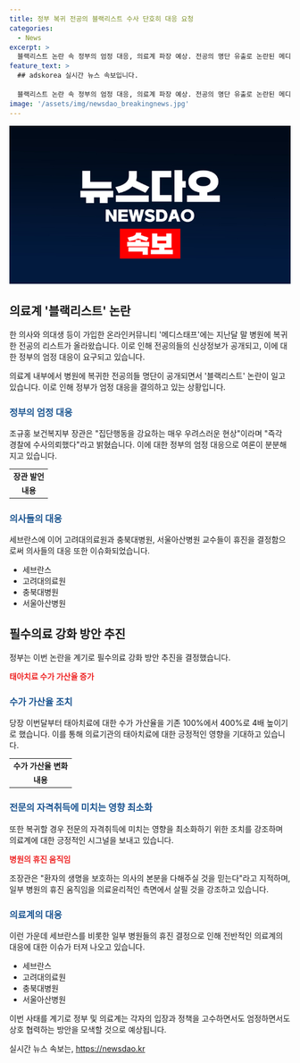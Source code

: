 ```yaml
---
title: 정부 복귀 전공의 블랙리스트 수사 단호히 대응 요청
categories:
  - News
excerpt: >
  블랙리스트 논란 속 정부의 엄정 대응, 의료계 파장 예상. 전공의 명단 유출로 논란된 메디스태프, 보건복지부가 경찰 수사 의뢰. 복귀 전공의 압박 우려 속 필수의료 강화 방안 추진. 태아치료 수가 4배 인상, 전문의 자격 영향 최소화 조치. 휴진 결정한 병원들에 대해 보건복지부 장관이 의사 의무 강조. SBS Biz에서 제보 받습니다. [자세히 보기] (링크: https://url.kr/9pghjn)
feature_text: >
  ## adskorea 실시간 뉴스 속보입니다.

  블랙리스트 논란 속 정부의 엄정 대응, 의료계 파장 예상. 전공의 명단 유출로 논란된 메디스태프, 보건복지부가 경찰 수사 의뢰. 복귀 전공의 압박 우려 속 필수의료 강화 방안 추진. 태아치료 수가 4배 인상, 전문의 자격 영향 최소화 조치. 휴진 결정한 병원들에 대해 보건복지부 장관이 의사 의무 강조. SBS Biz에서 제보 받습니다. [자세히 보기] (링크: https://url.kr/9pghjn)
image: '/assets/img/newsdao_breakingnews.jpg'
---
```


<p><img src="/assets/img/newsdao_breakingnews.jpg" alt="adskorea 속보" /></p>

<h2 data-ke-size="size26">의료계 '블랙리스트' 논란</h2>

<p>한 의사와 의대생 등이 가입한 온라인커뮤니티 '메디스태프'에는 지난달 말 병원에 복귀한 전공의 리스트가 올라왔습니다. 이로 인해 전공의들의 신상정보가 공개되고, 이에 대한 정부의 엄정 대응이 요구되고 있습니다.</p>

<p data-ke-size="size16">의료계 내부에서 병원에 복귀한 전공의들 명단이 공개되면서 '블랙리스트' 논란이 일고 있습니다. 이로 인해 정부가 엄정 대응을 결의하고 있는 상황입니다.</p>

<h3><b><span style="color: #1a5490;">정부의 엄정 대응</span></b></h3>

<p>조규홍 보건복지부 장관은 "집단행동을 강요하는 매우 우려스러운 현상"이라며 "즉각 경찰에 수사의뢰했다"라고 밝혔습니다. 이에 대한 정부의 엄정 대응으로 여론이 분분해지고 있습니다.</p>

<table>
    <tr>
        <td style="text-align: center; height: 17px;"><b>장관 발언</b></td>
    </tr>
    <tr>
        <td style="text-align: center; height: 17px;"><b>내용</b></td>
    </tr>
</table>

<h3><b><span style="color: #1a5490;">의사들의 대응</span></b></h3>

<p>세브란스에 이어 고려대의료원과 충북대병원, 서울아산병원 교수들이 휴진을 결정함으로써 의사들의 대응 또한 이슈화되었습니다.</p>

<ul>
    <li>세브란스</li>
    <li>고려대의료원</li>
    <li>충북대병원</li>
    <li>서울아산병원</li>
</ul>

<h2 data-ke-size="size26">필수의료 강화 방안 추진</h2>

<p>정부는 이번 논란을 계기로 필수의료 강화 방안 추진을 결정했습니다.</p>

<p data-ke-size="size16"><b><span style="color: #ee2323;">태아치료 수가 가산율 증가</span></b></p>

<h3><b><span style="color: #1a5490;">수가 가산율 조치</span></b></h3>

<p>당장 이번달부터 태아치료에 대한 수가 가산율을 기존 100%에서 400%로 4배 높이기로 했습니다. 이를 통해 의료기관의 태아치료에 대한 긍정적인 영향을 기대하고 있습니다.</p>

<table>
    <tr>
        <td style="text-align: center; height: 17px;"><b>수가 가산율 변화</b></td>
    </tr>
    <tr>
        <td style="text-align: center; height: 17px;"><b>내용</b></td>
    </tr>
</table>

<h3><b><span style="color: #1a5490;">전문의 자격취득에 미치는 영향 최소화</span></b></h3>

<p>또한 복귀할 경우 전문의 자격취득에 미치는 영향을 최소화하기 위한 조치를 강조하며 의료계에 대한 긍정적인 시그널을 보내고 있습니다.</p>

<p data-ke-size="size16"><b><span style="color: #ee2323;">병원의 휴진 움직임</span></b></p>

<p>조장관은 "환자의 생명을 보호하는 의사의 본분을 다해주실 것을 믿는다"라고 지적하며, 일부 병원의 휴진 움직임을 의료윤리적인 측면에서 살필 것을 강조하고 있습니다.</p>

<h3><b><span style="color: #1a5490;">의료계의 대응</span></b></h3>

<p>이런 가운데 세브란스를 비롯한 일부 병원들의 휴진 결정으로 인해 전반적인 의료계의 대응에 대한 이슈가 터져 나오고 있습니다.</p>

<ul>
    <li>세브란스</li>
    <li>고려대의료원</li>
    <li>충북대병원</li>
    <li>서울아산병원</li>
</ul>

<p>이번 사태를 계기로 정부 및 의료계는 각자의 입장과 정책을 고수하면서도 엄정하면서도 상호 협력하는 방안을 모색할 것으로 예상됩니다.</p>
실시간 뉴스 속보는, <a href="https://newsdao.kr" rel="dofollow">https://newsdao.kr</a>


